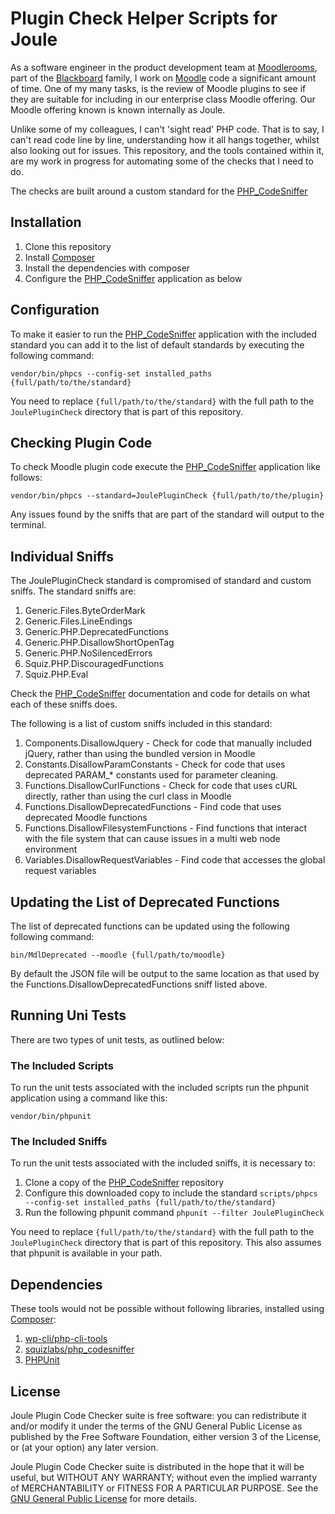 # Plugin Check Helper Scripts for Joule #

As a software engineer in the product development team at [Moodlerooms][mr], part of the [Blackboard][bb] family, I work on [Moodle][m] code a significant amount of time. One of my many tasks, is the review of Moodle plugins to see if they are suitable for including in our enterprise class Moodle offering. Our Moodle offering known is known internally as Joule.  

Unlike some of my colleagues, I can't 'sight read' PHP code. That is to say, I can't read code line by line, understanding how it all hangs together, whilst also looking out for issues. This repository, and the tools contained within it, are my work in progress for automating some of the checks that I need to do. 

The checks are built around a custom standard for the [PHP_CodeSniffer][phpc]

## Installation ##
1. Clone this repository
2. Install [Composer][c]
3. Install the dependencies with composer
4. Configure the [PHP_CodeSniffer][phpc] application as below

## Configuration ##
To make it easier to run the [PHP_CodeSniffer][phpc] application with the included standard you can add it to the list of default standards by executing the following command:

`vendor/bin/phpcs --config-set installed_paths {full/path/to/the/standard}`

You need to replace `{full/path/to/the/standard}` with the full path to the `JoulePluginCheck` directory that is part of this repository.

## Checking Plugin Code ##
To check Moodle plugin code execute the [PHP_CodeSniffer][phpc] application like follows:

`vendor/bin/phpcs --standard=JoulePluginCheck {full/path/to/the/plugin}`

Any issues found by the sniffs that are part of the standard will output to the terminal.
## Individual Sniffs ##
The JoulePluginCheck standard is compromised of standard and custom sniffs. The standard sniffs are:

1. Generic.Files.ByteOrderMark
2. Generic.Files.LineEndings
3. Generic.PHP.DeprecatedFunctions
4. Generic.PHP.DisallowShortOpenTag
5. Generic.PHP.NoSilencedErrors
6. Squiz.PHP.DiscouragedFunctions
7. Squiz.PHP.Eval

Check the [PHP_CodeSniffer][phpc] documentation and code for details on what each of these sniffs does. 

The following is a list of custom sniffs included in this standard:

1. Components.DisallowJquery - Check for code that manually included jQuery, rather than using the bundled version in Moodle
2. Constants.DisallowParamConstants - Check for code that uses deprecated PARAM_* constants used for parameter cleaning.
3. Functions.DisallowCurlFunctions - Check for code that uses cURL directly, rather than using the curl class in Moodle
4. Functions.DisallowDeprecatedFunctions - Find code that uses deprecated Moodle functions
5. Functions.DisallowFilesystemFunctions - Find functions that interact with the file system that can cause issues in a multi web node environment
6. Variables.DisallowRequestVariables - Find code that accesses the global request variables

## Updating the List of Deprecated Functions ##
The list of deprecated functions can be updated using the following following command:

`bin/MdlDeprecated --moodle {full/path/to/moodle}`

By default the JSON file will be output to the same location as that used by the Functions.DisallowDeprecatedFunctions sniff listed above.

## Running Uni Tests ##
There are two types of unit tests, as outlined below:

### The Included Scripts ###
To run the unit tests associated with the included scripts run the phpunit application using a command like this:

`vendor/bin/phpunit`

### The Included Sniffs ###

To run the unit tests associated with the included sniffs, it is necessary to:

1. Clone a copy of the  [PHP_CodeSniffer][phpc] repository 
2. Configure this downloaded copy to include the standard `scripts/phpcs --config-set installed_paths {full/path/to/the/standard}`
3. Run the following phpunit command `phpunit --filter JoulePluginCheck`

You need to replace `{full/path/to/the/standard}` with the full path to the `JoulePluginCheck` directory that is part of this repository.
This also assumes that phpunit is available in your path.

## Dependencies ##
These tools would not be possible without following libraries, installed using [Composer][c]:

1. [wp-cli/php-cli-tools](https://github.com/wp-cli/php-cli-tools)
2. [squizlabs/php_codesniffer][phpc]
3. [PHPUnit](https://phpunit.de/)

## License ##

Joule Plugin Code Checker suite is free software: you can redistribute it and/or modify it under the terms of the GNU General Public License as published by the Free Software Foundation, either version 3 of the  License, or (at your option) any later version.
 
 Joule Plugin Code Checker suite is distributed in the hope that it will  be useful, but WITHOUT ANY WARRANTY; without even the implied warranty of MERCHANTABILITY or FITNESS FOR A PARTICULAR PURPOSE.  See the [GNU General Public License](http://www.gnu.org/copyleft/gpl.html) for more details.

[m]: https://moodle.org/
[mr]: http://www.moodlerooms.com
[bb]: http://www.blackboard.com
[c]: https://getcomposer.org/
[phpc]: https://github.com/squizlabs/php_codesniffer